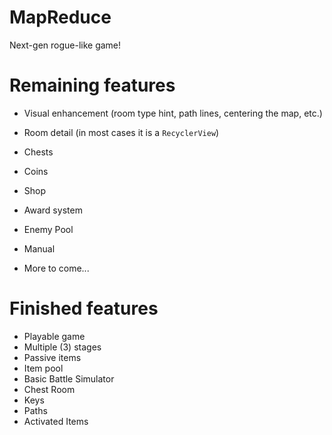 # MapReduce
Next-gen rogue-like game!

# Remaining features
- Visual enhancement (room type hint, path lines, centering the map, etc.)
- Room detail (in most cases it is a `RecyclerView`)
- Chests
- Coins
- Shop
- Award system
- Enemy Pool

- Manual
- More to come...

# Finished features
- Playable game
- Multiple (3) stages
- Passive items
- Item pool
- Basic Battle Simulator
- Chest Room
- Keys
- Paths
- Activated Items
